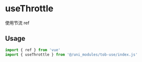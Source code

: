 # useThrottle

使用节流 ref

## Usage

```js
import { ref } from 'vue'
import { useThrottle } from '@/uni_modules/tob-use/index.js'


```

